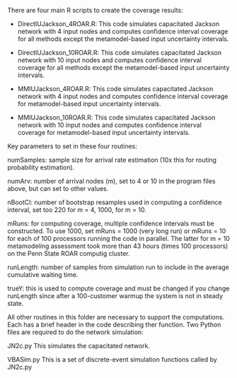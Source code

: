 There are four main R scripts to create the coverage results:

* DirectIUJackson_4ROAR.R:
  This code simulates capacitated Jackson network with 4 input nodes and computes confidence interval coverage for all methods except the metamodel-based input uncertainty intervals.

* DirectIUJackson_10ROAR.R:
  This code simulates capacitated Jackson network with 10 input nodes and computes confidence interval coverage for all methods except the metamodel-based input uncertainty intervals.

* MMIUJackson_4ROAR.R:
This code simulates capacitated Jackson network with 4 input nodes and computes confidence interval coverage for metamodel-based input uncertainty intervals.

* MMIUJackson_10ROAR.R: 
This code simulates capacitated Jackson network with 10 input nodes and computes confidence interval coverage for metamodel-based input uncertainty intervals.

Key parameters to set in these four routines:

numSamples: sample size for arrival rate estimation (10x this for routing probability estimation).

numArv: number of arrival nodes (m), set to 4 or 10 in the program files above, but can set to other values.

nBootCI: number of bootstrap resamples used in computing a confidence interval, set too 220 for m = 4, 1000, for m = 10.

mRuns: for computing coverage, multiple confidence intervals must be constructed. To use 1000, set mRuns = 1000 (very long run) or mRuns = 10 for each of 100 processors running the code in parallel. The latter for m = 10 metamodeling assessment took more than 43 hours (times 100 processors) on the Penn State ROAR computig cluster.

runLength: number of samples from simulation run to include in the average cumulative waiting time.

trueY: this is used to compute coverage and must be changed if you change runLength since after a 100-customer warmup the system is not in steady state.


All other routines in this folder are necessary to support the computations. Each has a brief header in the code describing ther function. Two Python files are required to do the network simulation:

JN2c.py
This simulates the capacitated network.

VBASim.py
This is a set of discrete-event simulation functions called by JN2c.py
